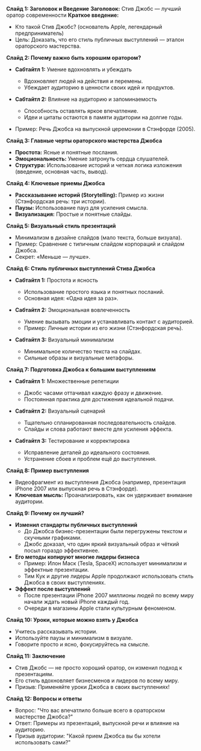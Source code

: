 **Слайд 1: Заголовок и Введение**
**Заголовок:** Стив Джобс — лучший оратор современности
**Краткое введение:**

- Кто такой Стив Джобс? (основатель Apple, легендарный предприниматель)
- Цель: Доказать, что его стиль публичных выступлений — эталон ораторского мастерства.

**Слайд 2: Почему важно быть хорошим оратором?**

- **Сабтайтл 1:** Умение вдохновлять и убеждать

  - Вдохновляет людей на действия и перемены.
  - Убеждает аудиторию в ценности своих идей и продуктов.

- **Сабтайтл 2:** Влияние на аудиторию и запоминаемость

  - Способность оставлять яркое впечатление.
  - Идеи и цитаты остаются в памяти аудитории на долгие годы.

- Пример: Речь Джобса на выпускной церемонии в Стэнфорде (2005).

**Слайд 3: Главные черты ораторского мастерства Джобса**

- **Простота:** Ясные и понятные послания.
- **Эмоциональность:** Умение затронуть сердца слушателей.
- **Структура:** Использование историй и четкая логика изложения (введение, основная часть, вывод).

**Слайд 4: Ключевые приемы Джобса**

- **Рассказывание историй (Storytelling):** Пример из жизни (Стэнфордская речь: три истории).
- **Паузы:** Использование пауз для усиления смысла.
- **Визуализация:** Простые и понятные слайды.

**Слайд 5: Визуальный стиль презентаций**

- Минимализм в дизайне слайдов (мало текста, больше визуала).
- Пример: Сравнение с типичным слайдом корпораций и слайдом Джобса.
- Секрет: «Меньше — лучше».

**Слайд 6: Стиль публичных выступлений Стива Джобса**

- **Сабтайтл 1:** Простота и ясность

  - Использование простого языка и понятных посланий.
  - Основная идея: «Одна идея за раз».

- **Сабтайтл 2:** Эмоциональная вовлеченность

  - Умение вызывать эмоции и устанавливать контакт с аудиторией.
  - Пример: Личные истории из его жизни (Стэнфордская речь).

- **Сабтайтл 3:** Визуальный минимализм

  - Минимальное количество текста на слайдах.
  - Сильные образы и визуальные метафоры.

**Слайд 7: Подготовка Джобса к большим выступлениям**

- **Сабтайтл 1:** Множественные репетиции

  - Джобс часами оттачивал каждую фразу и движение.
  - Постоянная практика для достижения идеальной подачи.

- **Сабтайтл 2:** Визуальный сценарий

  - Тщательно спланированная последовательность слайдов.
  - Слайды и слова работают вместе для усиления эффекта.

- **Сабтайтл 3:** Тестирование и корректировка

  - Исправление деталей до идеального состояния.
  - Устранение сбоев и проблем ещё до выступления.

**Слайд 8: Пример выступления**

- Видеофрагмент из выступления Джобса (например, презентация iPhone 2007 или выпускная речь в Стэнфорде).
- **Ключевая мысль:** Проанализировать, как он удерживает внимание аудитории.

**Слайд 9: Почему он лучший?**

- **Изменил стандарты публичных выступлений**
  - До Джобса бизнес-презентации были перегружены текстом и скучными графиками.
  - Джобс доказал, что один яркий визуальный образ и чёткий посыл гораздо эффективнее.
- **Его методы копируют многие лидеры бизнеса**
  - Пример: Илон Маск (Tesla, SpaceX) использует минимализм и эффектные презентации.
  - Тим Кук и другие лидеры Apple продолжают использовать стиль Джобса в своих выступлениях.
- **Эффект после выступлений**
  - После презентации iPhone 2007 миллионы людей по всему миру начали ждать новый iPhone каждый год.
  - Очереди в магазины Apple стали культурным феноменом.

**Слайд 10: Уроки, которые можно взять у Джобса**

- Учитесь рассказывать истории.
- Используйте паузы и минимализм в визуале.
- Говорите просто и ясно, фокусируйтесь на смысле.

**Слайд 11: Заключение**

- Стив Джобс — не просто хороший оратор, он изменил подход к презентациям.
- Его стиль вдохновляет бизнесменов и лидеров по всему миру.
- Призыв: Применяйте уроки Джобса в своих выступлениях!

**Слайд 12: Вопросы и ответы**

- Вопрос: "Что вас впечатлило больше всего в ораторском мастерстве Джобса?"
- Ответ: Примеры из презентаций, выпускной речи и влияние на аудиторию.
- Призыв аудитории: "Какой прием Джобса вы бы хотели использовать сами?"

